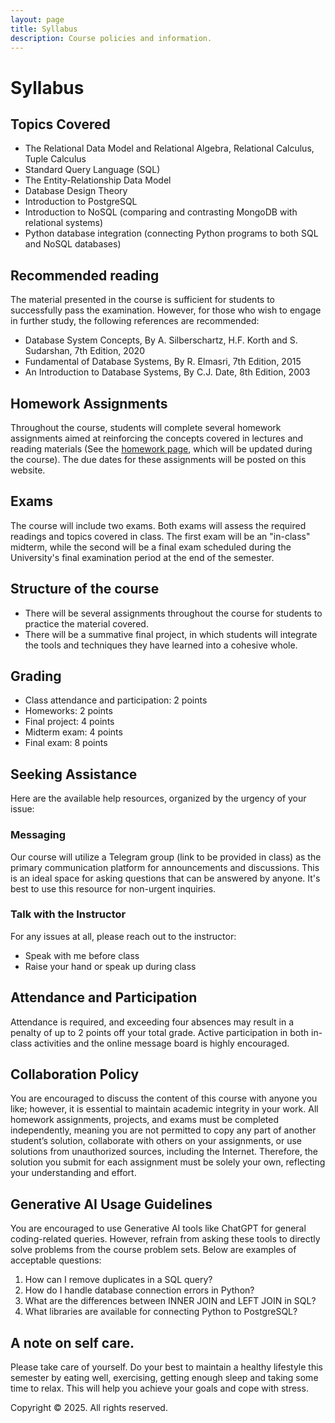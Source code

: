 ```yaml
---
layout: page
title: Syllabus
description: Course policies and information.
---
```


# Syllabus

## Topics Covered
- The Relational Data Model and Relational Algebra, Relational Calculus, Tuple Calculus
- Standard Query Language (SQL) 
- The Entity-Relationship Data Model
- Database Design Theory
- Introduction to PostgreSQL
- Introduction to NoSQL (comparing and contrasting MongoDB with relational systems)
- Python database integration (connecting Python programs to both SQL and NoSQL databases)

## Recommended reading
The material presented in the course is sufficient for students to successfully pass the examination. However, for those who wish to engage in further study, the following references are recommended:

- Database System Concepts, By A. Silberschartz, H.F. Korth and S. Sudarshan, 7th Edition, 2020
- Fundamental of Database Systems, By R. Elmasri, 7th Edition, 2015
- An Introduction to Database Systems, By C.J. Date, 8th Edition, 2003

## Homework Assignments

Throughout the course, students will complete several homework assignments aimed at reinforcing the concepts covered in lectures and reading materials (See the [homework page](https://dbsbu.github.io//assignments/), which will be updated during the course). The due dates for these assignments will be posted on this website.

## Exams

The course will include two exams. Both exams will assess the required readings and topics covered in class. The first exam will be an "in-class" midterm, while the second will be a final exam scheduled during the University's final examination period at the end of the semester.

## Structure of the course
<!-- Meets twice weekly -->
- There will be several assignments throughout the course for students to practice the material covered.
- There will be a summative final project, in which students will integrate the tools and techniques they have learned into a cohesive whole. 

## Grading
- Class attendance and participation: 2 points 
- Homeworks: 2 points
- Final project: 4 points 
- Midterm exam: 4 points
- Final exam: 8 points


## Seeking Assistance

Here are the available help resources, organized by the urgency of your issue:

### Messaging
Our course will utilize a Telegram group (link to be provided in class) as the primary communication platform for announcements and discussions. This is an ideal space for asking questions that can be answered by anyone. It's best to use this resource for non-urgent inquiries.

### Talk with the Instructor
For any issues at all, please reach out to the instructor:

- Speak with me before class  
- Raise your hand or speak up during class

## Attendance and Participation

Attendance is required, and exceeding four absences may result in a penalty of up to 2 points off your total grade. Active participation in both in-class activities and the online message board is highly encouraged.

## Collaboration Policy

You are encouraged to discuss the content of this course with anyone you like; however, it is essential to maintain academic integrity in your work. All homework assignments, projects, and exams must be completed independently, meaning you are not permitted to copy any part of another student’s solution, collaborate with others on your assignments, or use solutions from unauthorized sources, including the Internet. Therefore, the solution you submit for each assignment must be solely your own, reflecting your understanding and effort.

## **Generative AI Usage Guidelines**

You are encouraged to use Generative AI tools like ChatGPT for general coding-related queries. However, refrain from asking these tools to directly solve problems from the course problem sets. Below are examples of acceptable questions:
1. How can I remove duplicates in a SQL query?
2. How do I handle database connection errors in Python?
3. What are the differences between INNER JOIN and LEFT JOIN in SQL?
4. What libraries are available for connecting Python to PostgreSQL?

## A note on self care. 
Please take care of yourself. Do your best to maintain a healthy lifestyle this semester by eating well, exercising, getting enough sleep and taking some time to relax. This will help you achieve your goals and cope with stress. 

Copyright
© 2025. All rights reserved.

